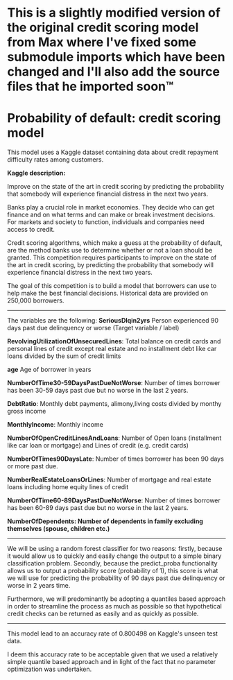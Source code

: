 # This is a slightly modified version of the original credit scoring model from Max where I've fixed some submodule imports which have been changed and I'll also add the source files that he imported soon™

# Probability of default: credit scoring model

This model uses a Kaggle dataset containing data about credit repayment difficulty rates among customers.

**Kaggle description:**

Improve on the state of the art in credit scoring by predicting the probability that somebody will experience financial distress in the next two years.

Banks play a crucial role in market economies. They decide who can get finance and on what terms and can make or break investment decisions. For markets and society to function, individuals and companies need access to credit.

Credit scoring algorithms, which make a guess at the probability of default, are the method banks use to determine whether or not a loan should be granted. This competition requires participants to improve on the state of the art in credit scoring, by predicting the probability that somebody will experience financial distress in the next two years.

The goal of this competition is to build a model that borrowers can use to help make the best financial decisions.
Historical data are provided on 250,000 borrowers.

---

The variables are the following:
**SeriousDlqin2yrs** Person experienced 90 days past due delinquency or worse (Target variable / label)

**RevolvingUtilizationOfUnsecuredLines**: Total balance on credit cards and personal lines of credit except real estate and no installment debt like car loans divided by the sum of credit limits

**age** Age of borrower in years

**NumberOfTime30-59DaysPastDueNotWorse**: Number of times borrower has been 30-59 days past due but no worse in the last 2 years.

**DebtRatio**: Monthly debt payments, alimony,living costs divided by monthy gross income

**MonthlyIncome**: Monthly income

**NumberOfOpenCreditLinesAndLoans**: Number of Open loans (installment like car loan or mortgage) and Lines of credit (e.g. credit cards)

**NumberOfTimes90DaysLate**: Number of times borrower has been 90 days or more past due.

**NumberRealEstateLoansOrLines**: Number of mortgage and real estate loans including home equity lines of credit

**NumberOfTime60-89DaysPastDueNotWorse**: Number of times borrower has been 60-89 days past due but no worse in the last 2 years.

**NumberOfDependents: Number of dependents in family excluding themselves (spouse, children etc.)**

---

We will be using a random forest classifier for two reasons: firstly, because it would allow us to quickly and easily change the output to a simple binary classification problem. Secondly, because the predict_proba functionality allows us to output a probability score (probability of 1), this score is what we will use for predicting the probability of 90 days past due delinquency or worse in 2 years time.

Furthermore, we will predominantly be adopting a quantiles based approach in order to streamline the process as much as possible so that hypothetical credit checks can be returned as easily and as quickly as possible.

---

This model lead to an accuracy rate of 0.800498 on Kaggle's unseen test data.

I deem this accuracy rate to be acceptable given that we used a relatively simple quantile based approach and in light of the fact that no parameter optimization was undertaken.
